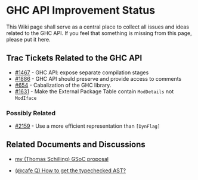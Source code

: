 # GHC API Improvement Status



This Wiki page shall serve as a central place to collect all issues and ideas related to the GHC API.  If you feel that something is missing from this page, please put it here.


## Trac Tickets Related to the GHC API


- [\#1467](https://gitlab.staging.haskell.org/ghc/ghc/issues/1467) - GHC API: expose separate compilation stages
- [\#1886](https://gitlab.staging.haskell.org/ghc/ghc/issues/1886) - GHC API should preserve and provide access to comments
- [\#654](https://gitlab.staging.haskell.org/ghc/ghc/issues/654) - Cabalization of the GHC library.
- [\#1631](https://gitlab.staging.haskell.org/ghc/ghc/issues/1631) - Make the External Package Table contain `ModDetails` not `ModIface`

### Possibly Related


- [\#2159](https://gitlab.staging.haskell.org/ghc/ghc/issues/2159) - Use a more efficient representation than `[DynFlag]`

## Related Documents and Discussions


- [
  my (Thomas Schilling) GSoC proposal](http://code.google.com/soc/2008/haskell/appinfo.html?csaid=4189AF2C8AE5E25A)

- [
  (\@cafe Q) How to get the typechecked AST?](http://www.haskell.org/pipermail/haskell-cafe/2008-May/042616.html)
